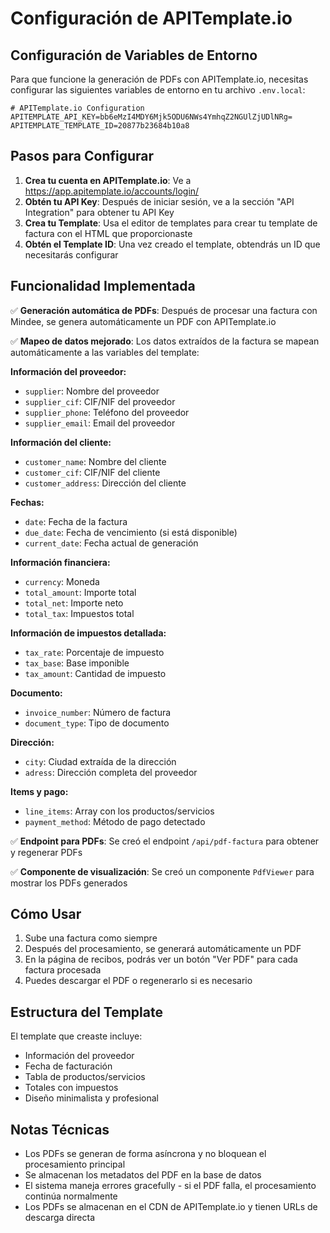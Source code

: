 # Configuración de APITemplate.io

## Configuración de Variables de Entorno

Para que funcione la generación de PDFs con APITemplate.io, necesitas configurar las siguientes variables de entorno en tu archivo `.env.local`:

```env
# APITemplate.io Configuration
APITEMPLATE_API_KEY=bb6eMzI4MDY6Mjk5ODU6NWs4YmhqZ2NGUlZjUDlNRg=
APITEMPLATE_TEMPLATE_ID=20877b23684b10a8
```

## Pasos para Configurar

1. **Crea tu cuenta en APITemplate.io**: Ve a https://app.apitemplate.io/accounts/login/
2. **Obtén tu API Key**: Después de iniciar sesión, ve a la sección "API Integration" para obtener tu API Key
3. **Crea tu Template**: Usa el editor de templates para crear tu template de factura con el HTML que proporcionaste
4. **Obtén el Template ID**: Una vez creado el template, obtendrás un ID que necesitarás configurar

## Funcionalidad Implementada

✅ **Generación automática de PDFs**: Después de procesar una factura con Mindee, se genera automáticamente un PDF con APITemplate.io

✅ **Mapeo de datos mejorado**: Los datos extraídos de la factura se mapean automáticamente a las variables del template:

**Información del proveedor:**
- `supplier`: Nombre del proveedor
- `supplier_cif`: CIF/NIF del proveedor
- `supplier_phone`: Teléfono del proveedor
- `supplier_email`: Email del proveedor

**Información del cliente:**
- `customer_name`: Nombre del cliente
- `customer_cif`: CIF/NIF del cliente
- `customer_address`: Dirección del cliente

**Fechas:**
- `date`: Fecha de la factura
- `due_date`: Fecha de vencimiento (si está disponible)
- `current_date`: Fecha actual de generación

**Información financiera:**
- `currency`: Moneda
- `total_amount`: Importe total
- `total_net`: Importe neto
- `total_tax`: Impuestos total

**Información de impuestos detallada:**
- `tax_rate`: Porcentaje de impuesto
- `tax_base`: Base imponible
- `tax_amount`: Cantidad de impuesto

**Documento:**
- `invoice_number`: Número de factura
- `document_type`: Tipo de documento

**Dirección:**
- `city`: Ciudad extraída de la dirección
- `adress`: Dirección completa del proveedor

**Items y pago:**
- `line_items`: Array con los productos/servicios
- `payment_method`: Método de pago detectado

✅ **Endpoint para PDFs**: Se creó el endpoint `/api/pdf-factura` para obtener y regenerar PDFs

✅ **Componente de visualización**: Se creó un componente `PdfViewer` para mostrar los PDFs generados

## Cómo Usar

1. Sube una factura como siempre
2. Después del procesamiento, se generará automáticamente un PDF
3. En la página de recibos, podrás ver un botón "Ver PDF" para cada factura procesada
4. Puedes descargar el PDF o regenerarlo si es necesario

## Estructura del Template

El template que creaste incluye:
- Información del proveedor
- Fecha de facturación
- Tabla de productos/servicios
- Totales con impuestos
- Diseño minimalista y profesional

## Notas Técnicas

- Los PDFs se generan de forma asíncrona y no bloquean el procesamiento principal
- Se almacenan los metadatos del PDF en la base de datos
- El sistema maneja errores gracefully - si el PDF falla, el procesamiento continúa normalmente
- Los PDFs se almacenan en el CDN de APITemplate.io y tienen URLs de descarga directa 